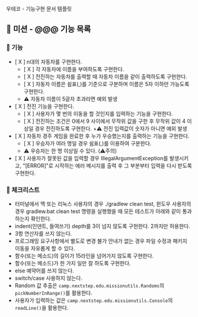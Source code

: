 우테코 - 기능구현 문서 템플릿


## 🚀 미션 - @@@ 기능 목록

### 🎨 기능

- [ X ] n대의 자동차를 구현한다.
  + [ X ] 각 자동차에 이름을 부여하도록 구현한다.
  + [ X ] 전진하는 자동차를 출력할 때 자동차 이름을 같이 출력하도록 구현한다.
  + [ X ] 자동차 이름은 쉼표(,)를 기준으로 구분하며 이름은 5자 이하만 가능도록 구현한다.
  + ⚠️ 자동차 이름이 5글자 초과라면 예외 발생
- [ X ] 전진 기능을 구현한다.
  + [ X ] 사용자가 몇 번의 이동을 할 것인지를 입력하는 기능을 구현한다.
  + [ X ] 전진하는 조건은 0에서 9 사이에서 무작위 값을 구한 후 무작위 값이 4 이상일 경우 전진하도록 구현한다.
  +⚠️ 전진 입력값이 숫자가 아니면 예외 발생
- [ X ] 자동차 경주 게임을 완료한 후 누가 우승했는지를 출력하는 기능을 구현한다.
  + [ X ] 우승자가 여러 명일 경우 쉼표(,)를 이용하여 구분한다.
  + ⚠️ 우승자는 한 명 이상일 수 있다.
(⚠️주의)
- [ X ] 사용자가 잘못된 값을 입력할 경우 IllegalArgumentException를 발생시키고, "[ERROR]"로 시작하는 에러 메시지를 출력 후 그 부분부터 입력을 다시 받도록 구현한다.



### 🍬 체크리스트

- 터미널에서 맥 또는 리눅스 사용자의 경우 ./gradlew clean test, 윈도우 사용자의 경우 gradlew.bat clean test 명령을 실행했을 때 모든 테스트가 아래와 같이 통과하는지 확인한다.
- indent(인덴트, 들여쓰기) depth를 3이 넘지 않도록 구현한다. 2까지만 허용한다.
- 3항 연산자를 쓰지 않는다.
- 프로그래밍 요구사항에서 별도로 변경 불가 안내가 없는 경우 파일 수정과 패키지 이동을 자유롭게 할 수 있다.
- 함수(또는 메소드)의 길이가 15라인을 넘어가지 않도록 구현한다.
- 함수(또는 메소드)가 한 가지 일만 잘 하도록 구현한다.
- else 예약어를 쓰지 않는다.
- switch/case 사용하지 않는다.
- Random 값 추출은 `camp.nextstep.edu.missionutils.Randoms`의 `pickNumberInRange()`를 활용한다.
- 사용자가 입력하는 값은 `camp.nextstep.edu.missionutils.Console`의 `readLine()`을 활용한다.
